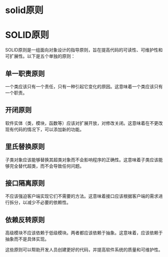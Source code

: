# solid原则

# SOLID原则

SOLID原则是一组面向对象设计的指导原则，旨在提高代码的可读性、可维护性和可扩展性。以下是五个单独的原则：

## 单一职责原则

一个类应该只有一个责任，只有一种引起它变化的原因。这意味着一个类应该只有一个职责。

## 开闭原则

软件实体（类，模块，函数等）应该对扩展开放，对修改关闭。这意味着在不更改现有代码的情况下，可以添加新的功能。

## 里氏替换原则

子类对象应该能够替换其超类对象而不会影响程序的正确性。这意味着子类应该能够完全替代超类，而不会导致任何问题。

## 接口隔离原则

不应该强迫客户端实现它们不需要的方法。这意味着接口应该根据客户端的需求进行拆分，以减少不必要的依赖性。

## 依赖反转原则

高级模块不应该依赖于低级模块。两者都应该依赖于抽象。这意味着，应该依赖于抽象而不是具体实现。

这些原则可以帮助开发人员创建更好的代码，并提高软件系统的质量和可维护性。